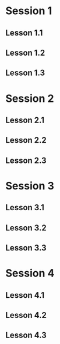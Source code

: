 # Session 1

## Lesson 1.1

## Lesson 1.2

## Lesson 1.3

# Session 2

## Lesson 2.1

## Lesson 2.2

## Lesson 2.3

# Session 3

## Lesson 3.1

## Lesson 3.2

## Lesson 3.3

# Session 4

## Lesson 4.1

## Lesson 4.2

## Lesson 4.3

